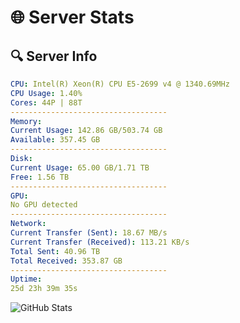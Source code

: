 # 🌐 Server Stats
## 🔍 Server Info
```yaml
CPU: Intel(R) Xeon(R) CPU E5-2699 v4 @ 1340.69MHz
CPU Usage: 1.40%
Cores: 44P | 88T
-----------------------------------
Memory:
Current Usage: 142.86 GB/503.74 GB
Available: 357.45 GB
-----------------------------------
Disk:
Current Usage: 65.00 GB/1.71 TB
Free: 1.56 TB
-----------------------------------
GPU:
No GPU detected
-----------------------------------
Network:
Current Transfer (Sent): 18.67 MB/s
Current Transfer (Received): 113.21 KB/s
Total Sent: 40.96 TB
Total Received: 353.87 GB
-----------------------------------
Uptime:
25d 23h 39m 35s
```
![GitHub Stats](https://img.shields.io/badge/Updated-2025-04-02_21:02:24-blue)